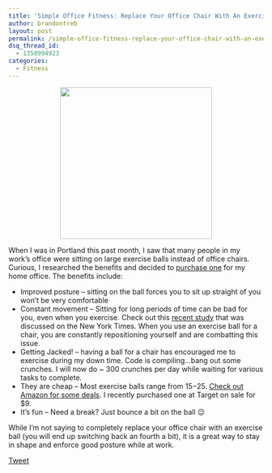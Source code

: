 ```yaml
---
title: 'Simple Office Fitness: Replace Your Office Chair With An Exercise Ball'
author: brandontreb
layout: post
permalink: /simple-office-fitness-replace-your-office-chair-with-an-exercise-ball
dsq_thread_id:
  - 1358994923
categories:
  - Fitness
---
```

<p style="text-align: center;">
  <a href="http://www.amazon.com/gp/product/B000FH2W4A?ie=UTF8&tag=codnerandnon-20&linkCode=as2&camp=1789&creative=9325&creativeASIN=B000FH2W4A"><img class="size-thumbnail wp-image-843" title="513N0EDXN5L._SS500_" src="http://brandontreb.com/wp-content/uploads/2010/08/513N0EDXN5L._SS500_-300x300.jpg" alt="" width="300" height="300" /></a>
</p>

<p style="text-align: left;">
  <a href="http://brandontreb.com/wp-content/uploads/2010/08/513N0EDXN5L._SS500_.jpeg"></a>When I was in Portland this past month, I saw that many people in my work&#8217;s office were sitting on large exercise balls instead of office chairs. Curious, I researched the benefits and decided to <a href="http://www.amazon.com/gp/product/B000FH2W4A?ie=UTF8&tag=codnerandnon-20&linkCode=as2&camp=1789&creative=9325&creativeASIN=B000FH2W4A" target="_blank">purchase one</a> for my home office. The benefits include:
</p>

  * Improved posture &#8211; sitting on the ball forces you to sit up straight of you won&#8217;t be very comfortable
  * Constant movement &#8211; Sitting for long periods of time can be bad for you, even when you exercise. Check out this [recent study][1] that was discussed on the New York Times. When you use an exercise ball for a chair, you are constantly repositioning yourself and are combatting this issue.
  * Getting Jacked! &#8211; having a ball for a chair has encouraged me to exercise during my down time. Code is compiling&#8230;bang out some crunches. I will now do ~ 300 crunches per day while waiting for various tasks to complete.
  * They are cheap &#8211; Most exercise balls range from $15-$25. [Check out Amazon for some deals][2]. I recently purchased one at Target on sale for $9.
  * It&#8217;s fun &#8211; Need a break? Just bounce a bit on the ball 😉

While I&#8217;m not saying to completely replace your office chair with an exercise ball (you will end up switching back an fourth a bit), it is a great way to stay in shape and enforce good posture while at work.

<div style="">
  <a href="http://twitter.com/share" class="twitter-share-button" data-count="horizontal" data-text="Simple Office Fitness: Replace Your Office Chair With An Exercise Ball" data-url="http://brandontreb.com/simple-office-fitness-replace-your-office-chair-with-an-exercise-ball"  data-via="brandontreb" data-related="brandontreb:">Tweet</a>
</div>

 [1]: http://well.blogs.nytimes.com/2010/07/14/phys-ed-the-men-who-stare-at-screens/
 [2]: http://www.amazon.com/gp/product/B000FH2W4A?ie=UTF8&tag=codnerandnon-20&linkCode=as2&camp=1789&creative=9325&creativeASIN=B000FH2W4A